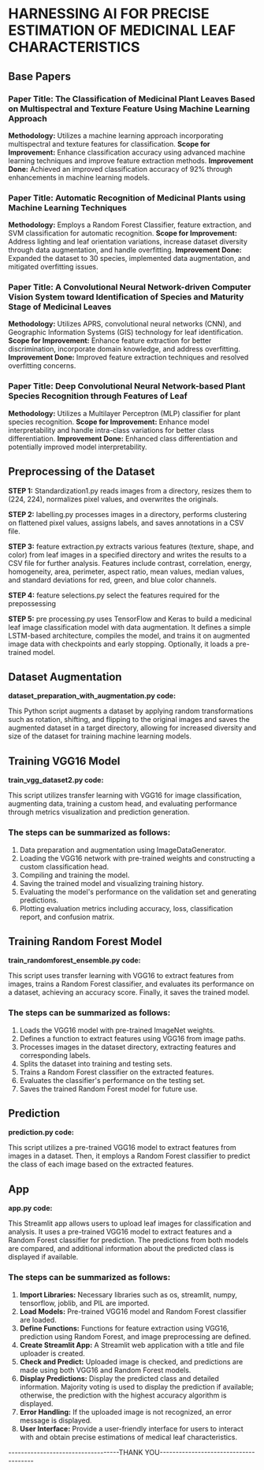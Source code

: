 # HARNESSING AI FOR PRECISE ESTIMATION OF MEDICINAL LEAF CHARACTERISTICS

## Base Papers

### Paper Title: The Classification of Medicinal Plant Leaves Based on Multispectral and Texture Feature Using Machine Learning Approach
**Methodology:** Utilizes a machine learning approach incorporating multispectral and texture features for classification.
**Scope for Improvement:** Enhance classification accuracy using advanced machine learning techniques and improve feature extraction methods.
**Improvement Done:** Achieved an improved classification accuracy of 92% through enhancements in machine learning models.

### Paper Title: Automatic Recognition of Medicinal Plants using Machine Learning Techniques
**Methodology:** Employs a Random Forest Classifier, feature extraction, and SVM classification for automatic recognition.
**Scope for Improvement:** Address lighting and leaf orientation variations, increase dataset diversity through data augmentation, and handle overfitting.
**Improvement Done:** Expanded the dataset to 30 species, implemented data augmentation, and mitigated overfitting issues.

### Paper Title: A Convolutional Neural Network-driven Computer Vision System toward Identification of Species and Maturity Stage of Medicinal Leaves
**Methodology:** Utilizes APRS, convolutional neural networks (CNN), and Geographic Information Systems (GIS) technology for leaf identification.
**Scope for Improvement:** Enhance feature extraction for better discrimination, incorporate domain knowledge, and address overfitting.
**Improvement Done:** Improved feature extraction techniques and resolved overfitting concerns.

### Paper Title: Deep Convolutional Neural Network-based Plant Species Recognition through Features of Leaf
**Methodology:** Utilizes a Multilayer Perceptron (MLP) classifier for plant species recognition.
**Scope for Improvement:** Enhance model interpretability and handle intra-class variations for better class differentiation.
**Improvement Done:** Enhanced class differentiation and potentially improved model interpretability.

## Preprocessing of the Dataset

**STEP 1:** Standardization1.py reads images from a directory, resizes them to (224, 224), normalizes pixel values, and overwrites the originals.

**STEP 2:** labelling.py processes images in a directory, performs clustering on flattened pixel values, assigns labels, and saves annotations in a CSV file.

**STEP 3:** feature extraction.py extracts various features (texture, shape, and color) from leaf images in a specified directory and writes the results to a CSV file for further analysis. Features include contrast, correlation, energy, homogeneity, area, perimeter, aspect ratio, mean values, median values, and standard deviations for red, green, and blue color channels.

**STEP 4:** feature selections.py select the features required for the prepossessing

**STEP 5:** pre processing.py uses TensorFlow and Keras to build a medicinal leaf image classification model with data augmentation. It defines a simple LSTM-based architecture, compiles the model, and trains it on augmented image data with checkpoints and early stopping. Optionally, it loads a pre-trained model.

## Dataset Augmentation

**dataset_preparation_with_augmentation.py code:**

This Python script augments a dataset by applying random transformations such as rotation, shifting, and flipping to the original images and saves the augmented dataset in a target directory, allowing for increased diversity and size of the dataset for training machine learning models.

## Training VGG16 Model

**train_vgg_dataset2.py code:**

This script utilizes transfer learning with VGG16 for image classification, augmenting data, training a custom head, and evaluating performance through metrics visualization and prediction generation.

### The steps can be summarized as follows:

1. Data preparation and augmentation using ImageDataGenerator.
2. Loading the VGG16 network with pre-trained weights and constructing a custom classification head.
3. Compiling and training the model.
4. Saving the trained model and visualizing training history.
5. Evaluating the model's performance on the validation set and generating predictions.
6. Plotting evaluation metrics including accuracy, loss, classification report, and confusion matrix.

## Training Random Forest Model

**train_randomforest_ensemble.py code:**

This script uses transfer learning with VGG16 to extract features from images, trains a Random Forest classifier, and evaluates its performance on a dataset, achieving an accuracy score. Finally, it saves the trained model.

### The steps can be summarized as follows:

1. Loads the VGG16 model with pre-trained ImageNet weights.
2. Defines a function to extract features using VGG16 from image paths.
3. Processes images in the dataset directory, extracting features and corresponding labels.
4. Splits the dataset into training and testing sets.
5. Trains a Random Forest classifier on the extracted features.
6. Evaluates the classifier's performance on the testing set.
7. Saves the trained Random Forest model for future use.

## Prediction

**prediction.py code:**

This script utilizes a pre-trained VGG16 model to extract features from images in a dataset. Then, it employs a Random Forest classifier to predict the class of each image based on the extracted features.

## App

**app.py code:**

This Streamlit app allows users to upload leaf images for classification and analysis. It uses a pre-trained VGG16 model to extract features and a Random Forest classifier for prediction. The predictions from both models are compared, and additional information about the predicted class is displayed if available.

### The steps can be summarized as follows:

1. **Import Libraries:** Necessary libraries such as os, streamlit, numpy, tensorflow, joblib, and PIL are imported.
2. **Load Models:** Pre-trained VGG16 model and Random Forest classifier are loaded.
3. **Define Functions:** Functions for feature extraction using VGG16, prediction using Random Forest, and image preprocessing are defined.
4. **Create Streamlit App:** A Streamlit web application with a title and file uploader is created.
5. **Check and Predict:** Uploaded image is checked, and predictions are made using both VGG16 and Random Forest models.
6. **Display Predictions:** Display the predicted class and detailed information. Majority voting is used to display the prediction if available; otherwise, the prediction with the highest accuracy algorithm is displayed.
7. **Error Handling:** If the uploaded image is not recognized, an error message is displayed.
8. **User Interface:** Provide a user-friendly interface for users to interact with and obtain precise estimations of medical leaf characteristics.

-----------------------------------THANK YOU--------------------------------------
